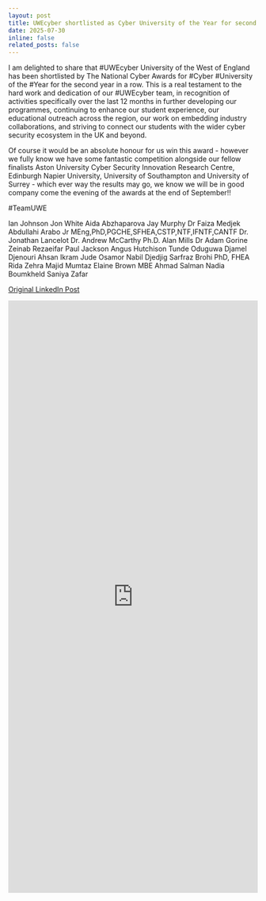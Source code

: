 ```yaml
---
layout: post
title: UWEcyber shortlisted as Cyber University of the Year for second year running
date: 2025-07-30
inline: false
related_posts: false
---
```


I am delighted to share that #UWEcyber University of the West of England has been shortlisted by The National Cyber Awards for #Cyber #University of the #Year for the second year in a row. This is a real testament to the hard work and dedication of our #UWEcyber team, in recognition of activities specifically over the last 12 months in further developing our programmes, continuing to enhance our student experience, our educational outreach across the region, our work on embedding industry collaborations, and striving to connect our students with the wider cyber security ecosystem in the UK and beyond.

Of course it would be an absolute honour for us win this award - however we fully know we have some fantastic competition alongside our fellow finalists Aston University Cyber Security Innovation Research Centre, Edinburgh Napier University, University of Southampton and University of Surrey - which ever way the results may go, we know we will be in good company come the evening of the awards at the end of September!!

#TeamUWE

Ian Johnson Jon White Aida Abzhaparova Jay Murphy Dr Faiza Medjek Abdullahi Arabo Jr MEng,PhD,PGCHE,SFHEA,CSTP,NTF,IFNTF,CANTF Dr. Jonathan Lancelot Dr. Andrew McCarthy Ph.D. Alan Mills Dr Adam Gorine Zeinab Rezaeifar Paul Jackson Angus Hutchison Tunde Oduguwa Djamel Djenouri Ahsan Ikram Jude Osamor Nabil Djedjig Sarfraz Brohi PhD, FHEA Rida Zehra Majid Mumtaz Elaine Brown MBE Ahmad Salman Nadia Boumkheld Saniya Zafar

[Original LinkedIn Post](https://www.linkedin.com/posts/prof-phil-legg_uwecyber-cyber-university-activity-7356194346498441216-65Jh?utm_source=share&utm_medium=member_desktop&rcm=ACoAAASsf1IBBS8TwjfxN9YkLARF-4pptV_CCu8)

<iframe src="https://www.linkedin.com/embed/feed/update/urn:li:share:7356043700432445440" height="1194" width="504" frameborder="0" allowfullscreen="" title="Embedded post"></iframe>

